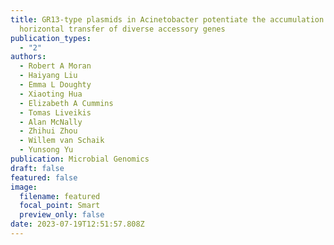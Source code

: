 ```yaml
---
title: GR13-type plasmids in Acinetobacter potentiate the accumulation and
  horizontal transfer of diverse accessory genes
publication_types:
  - "2"
authors:
  - Robert A Moran
  - Haiyang Liu
  - Emma L Doughty
  - Xiaoting Hua
  - Elizabeth A Cummins
  - Tomas Liveikis
  - Alan McNally
  - Zhihui Zhou
  - Willem van Schaik
  - Yunsong Yu
publication: Microbial Genomics
draft: false
featured: false
image:
  filename: featured
  focal_point: Smart
  preview_only: false
date: 2023-07-19T12:51:57.808Z
---
```

